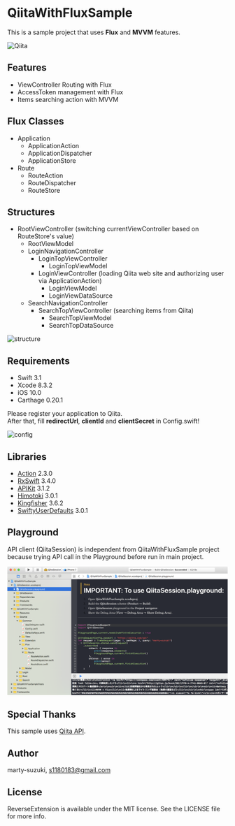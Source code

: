 # QiitaWithFluxSample

This is a sample project that uses **Flux** and **MVVM** features.

![Qiita](./Images/Qiita.gif)

## Features

- ViewController Routing with Flux
- AccessToken management with Flux
- Items searching action with MVVM

## Flux Classes

- Application
  - ApplicationAction
  - ApplicationDispatcher
  - ApplicationStore
- Route
  - RouteAction
  - RouteDispatcher
  - RouteStore

## Structures

- RootViewController (switching currentViewController based on RouteStore's value)
  - RootViewModel
  - LoginNavigationController
    - LoginTopViewController
      - LoginTopViewModel
    - LoginViewController (loading Qiita web site and authorizing user via ApplicationAction)
      - LoginViewModel
      - LoginViewDataSource
  - SearchNavigationController
    - SearchTopViewController (searching items from Qiita)
      - SearchTopViewModel
      - SearchTopDataSource

![structure](./Images/structure.jpeg)

## Requirements

- Swift 3.1
- Xcode 8.3.2
- iOS 10.0
- Carthage 0.20.1

Please register your application to Qiita.  
After that, fill **redirectUrl**, **clientId** and **clientSecret** in Config.swift!

![config](./Images/config.png)

## Libraries

- [Action](https://github.com/RxSwiftCommunity/Action) 2.3.0
- [RxSwift](https://github.com/ReactiveX/RxSwift) 3.4.0
- [APIKit](https://github.com/ishkawa/APIKit) 3.1.2
- [Himotoki](https://github.com/ikesyo/Himotoki) 3.0.1
- [Kingfisher](https://github.com/onevcat/Kingfisher) 3.6.2
- [SwiftyUserDefaults](https://github.com/radex/SwiftyUserDefaults) 3.0.1

## Playground

API client (QiitaSession) is independent from QiitaWithFluxSample project because trying API call in the Playground before run in main project.

![playground](./Images/playground.png)

## Special Thanks

This sample uses [Qiita API](https://qiita.com/api/v2/docs).

## Author

marty-suzuki, s1180183@gmail.com

## License

ReverseExtension is available under the MIT license. See the LICENSE file for more info.
